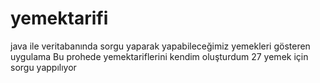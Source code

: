 # yemektarifi
java ile veritabanında sorgu yaparak yapabileceğimiz yemekleri gösteren uygulama
Bu prohede yemektariflerini kendim oluşturdum 27 yemek için sorgu yappılıyor

